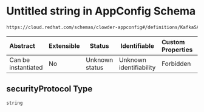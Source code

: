 # Untitled string in AppConfig Schema

```txt
https://cloud.redhat.com/schemas/clowder-appconfig#/definitions/KafkaSASLConfig/properties/securityProtocol
```




| Abstract            | Extensible | Status         | Identifiable            | Custom Properties | Additional Properties | Access Restrictions | Defined In                                                    |
| :------------------ | ---------- | -------------- | ----------------------- | :---------------- | --------------------- | ------------------- | ------------------------------------------------------------- |
| Can be instantiated | No         | Unknown status | Unknown identifiability | Forbidden         | Allowed               | none                | [schema.json\*](../../out/schema.json "open original schema") |

## securityProtocol Type

`string`
